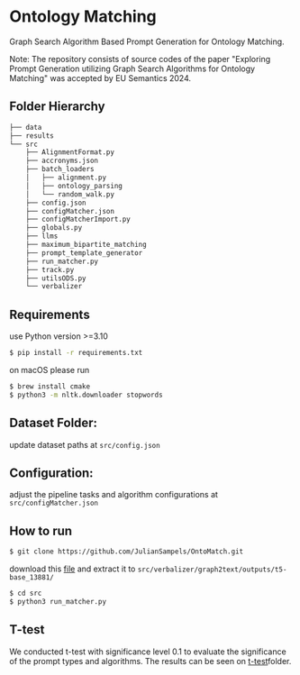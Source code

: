 # Ontology Matching

Graph Search Algorithm Based Prompt Generation for Ontology Matching.

Note: The repository consists of source codes of the paper "Exploring  Prompt Generation utilizing Graph Search Algorithms for Ontology Matching" was accepted by EU Semantics 2024.
## Folder Hierarchy 
```bash
├── data
├── results
└── src
    ├── AlignmentFormat.py
    ├── accronyms.json
    ├── batch_loaders
    │   ├── alignment.py
    │   ├── ontology_parsing
    │   └── random_walk.py
    ├── config.json
    ├── configMatcher.json
    ├── configMatcherImport.py
    ├── globals.py
    ├── llms
    ├── maximum_bipartite_matching
    ├── prompt_template_generator
    ├── run_matcher.py
    ├── track.py
    ├── utilsODS.py
    └── verbalizer

```


## Requirements
use Python version >=3.10
```bash
$ pip install -r requirements.txt
```
on macOS please run
```bash
$ brew install cmake
$ python3 -m nltk.downloader stopwords
```
## Dataset Folder:
update dataset paths at ```src/config.json```
## Configuration:
adjust the pipeline tasks and algorithm configurations at ```src/configMatcher.json```

## How to run
```bash
$ git clone https://github.com/JulianSampels/OntoMatch.git
```

download this [file](https://emckclac-my.sharepoint.com/:u:/g/personal/k20036346_kcl_ac_uk/EbL1yTauXtpEqs4Izc97WNIBhumczrDGTNQb47uYGzXqsg?e=I9B5pR) and extract it to `src/verbalizer/graph2text/outputs/t5-base_13881/`
```python
$ cd src
$ python3 run_matcher.py

```

## T-test
We conducted t-test with significance level 0.1 to evaluate the significance of the prompt types and algorithms.
The results can be seen on [t-test](https://github.com/JulianSampels/OntoMatch/blob/master/src/significance-test/Significance-Test.ipynb)folder.
